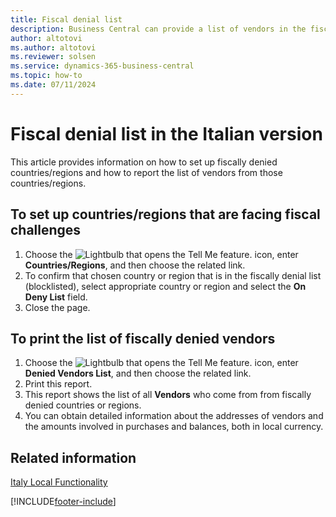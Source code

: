 ```yaml
---
title: Fiscal denial list
description: Business Central can provide a list of vendors in the fiscally denied countries/regions in Italian localization.
author: altotovi
ms.author: altotovi
ms.reviewer: solsen
ms.service: dynamics-365-business-central
ms.topic: how-to
ms.date: 07/11/2024
---
```


# Fiscal denial list in the Italian version  

This article provides information on how to set up fiscally denied countries/regions and how to report the list of vendors from those countries/regions.  

## To set up countries/regions that are facing fiscal challenges  

1. Choose the ![Lightbulb that opens the Tell Me feature.](../../media/ui-search/search_small.png "Tell me what you want to do") icon, enter **Countries/Regions**, and then choose the related link.
2. To confirm that chosen country or region that is in the fiscally denial list (blocklisted), select appropriate country or region and select the **On Deny List** field.
3. Close the page.

## To print the list of fiscally denied vendors  

1. Choose the ![Lightbulb that opens the Tell Me feature.](../../media/ui-search/search_small.png "Tell me what you want to do") icon, enter **Denied Vendors List**, and then choose the related link.
2. Print this report.
3. This report shows the list of all **Vendors** who come from from fiscally denied countries or regions.
4. You can obtain detailed information about the addresses of vendors and the amounts involved in purchases and balances, both in local currency.  

## Related information  
[Italy Local Functionality](italy-local-functionality.md)

[!INCLUDE[footer-include](../../includes/footer-banner.md)]

